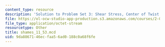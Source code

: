 ```yaml
---
content_type: resource
description: 'Solution to Problem Set 3: Shear Stress, Center of Twist'
file: https://ol-ocw-studio-app-production.s3.amazonaws.com/courses/2-082-ship-structural-analysis-design-13-122-spring-2003/9da8867146ecfaa56ad0188c0a68f6fe_shames_11_53.mcd
file_type: application/octet-stream
resourcetype: Other
title: shames_11_53.mcd
uid: 9da88671-46ec-faa5-6ad0-188c0a68f6fe
---
```

